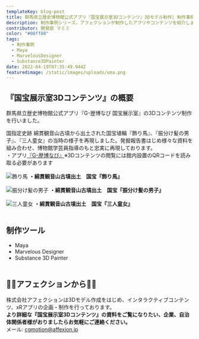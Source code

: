 ```yaml
---
templateKey: blog-post
title: 群馬県立歴史博物館公式アプリ『国宝展示室3Dコンテンツ』3Dモデル制作| 制作事例シリーズ
description: 制作事例シリーズ。アフェクションが制作したアプリやコンテンツを紹介します。今回は群馬県立歴史博物館公式アプリ用に制作した3Dモデルです。
contributor: 開発部 マミミ
color: "#00ff00"
tags:
  - 制作事例
  - Maya
  - MarvelousDesigner
  - Substance3DPainter
date: 2022-04-19T07:35:49.944Z
featuredimage: /static/images/uploads/uma.png
---
```

## 『国宝展示室3Dコンテンツ』の概要<br>

群馬県立歴史博物館公式アプリ『G-歴博なび 国宝展示室』の3Dコンテンツ制作を行いました。

国指定史跡 綿貫観音山古墳から出土された国宝埴輪『飾り馬』、『振分け髪の男子』、『三人童女』の当時の様子を再現しました。発掘報告書はじめ様々な資料を組み合わせ、博物館学芸員指導のもと忠実に再現しております。<br>・アプリ[『G-歴博なび』](https://apps.apple.com/app/g-%E6%AD%B4%E5%8D%9A%E3%81%AA%E3%81%B3/id1567742566)※3Dコンテンツの閲覧には館内設置のQRコードを読み取る必要があります<br><br>
![飾り馬](https://firebasestorage.googleapis.com/v0/b/affexion-blog-image.appspot.com/o/kokuho%2Fuma.png?alt=media&token=e85caa69-dbf3-4f12-98b2-bbe9b9c05b06)
**・綿貫観音山古墳出土　国宝『飾り馬』**<br><br>
![振分け髪の男子](https://firebasestorage.googleapis.com/v0/b/affexion-blog-image.appspot.com/o/kokuho%2Fou.png?alt=media&token=6cb6af9d-254a-4ac6-84ef-de4adcdc1d5d)
**・綿貫観音山古墳出土　国宝『振分け髪の男子』**<br><br>
![三人童女](https://firebasestorage.googleapis.com/v0/b/affexion-blog-image.appspot.com/o/kokuho%2Fdojo.png?alt=media&token=918c98f0-a1d4-41b8-87d9-0e966ab0fee8)
**・綿貫観音山古墳出土　国宝『三人童女』**<br><br>

## 制作ツール<br>

* Maya
* Marvelous Designer
* Substance 3D Painter<br><br>

## 👾👾アフェクションから👾👾<br>

株式会社アフェクションは3Dモデル作成をはじめ、インタラクティブコンテンツ、xRアプリの企画・制作を行っております。<br>**より詳細な『国宝展示室3Dコンテンツ』の資料をご覧になりたい、企業、自治体関係者様がおりましたらお気軽にご連絡ください。**<br>メール: cgmotion@affexion.jp